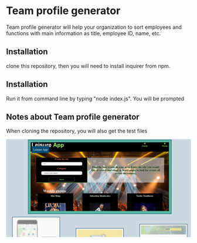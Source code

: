 # Team profile generator

Team profile generator will help your organization to sort employees and functions with main information as title, employee ID, name, etc.

## Installation

clone this repository, then you will need to install inquirer from npm.

## Installation

Run it from command line by typing "node index.js". You will be prompted


## Notes about Team profile generator

When cloning the repository, you will also get the test files



![portfolio](https://github.com/esgarsad/my-portfolio/blob/main/assets/images/portfolio.jpg?raw=true)

